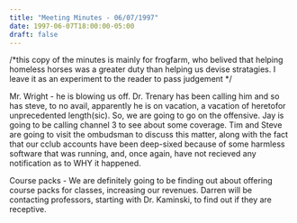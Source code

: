 ```yaml
---
title: "Meeting Minutes - 06/07/1997"
date: 1997-06-07T18:00:00-05:00
draft: false
---
```


/*this copy of the minutes is mainly for frogfarm, who belived   that helping homeless horses was a greater duty than helping us   devise stratagies.  I leave it as an experiment to the reader to   pass judgement */ </p><p>
Mr. Wright - he is blowing us off.  Dr. Trenary has been calling him and so has steve, to no avail, apparently he is on vacation, a vacation of heretofor unprecedented length(sic).  So, we are going to go on the offensive.  Jay is going to be calling channel  3 to see about some coverage.  Tim and Steve are going to visit the ombudsman to discuss this matter, along with the fact that our cclub accounts have been deep-sixed because of some harmless software that was running, and, once again, have not recieved any notification as to WHY it happened. </p><p>
Course packs - We are definitely going to be finding out about offering course packs for classes, increasing our revenues. Darren will be contacting professors, starting with Dr. Kaminski, to find out if they are receptive. </p>
